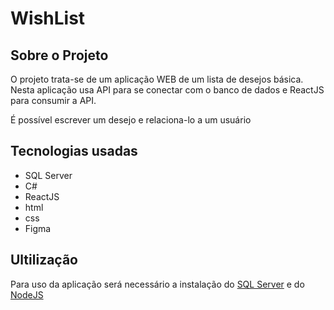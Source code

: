 <h1>WishList</h1>

<h2>Sobre o Projeto</h2>
<p>O projeto trata-se de um aplicação WEB de um lista de desejos básica. Nesta aplicação usa API para se conectar com o banco de dados e ReactJS para consumir a API.</p>
<p>É possível escrever um desejo e relaciona-lo a um usuário</p>

<h2>Tecnologias usadas</h2>

* SQL Server
* C#
* ReactJS
* html
* css
* Figma

<h2>Ultilização</h2>

<p>Para uso da aplicação será necessário a instalação do <a href="https://docs.microsoft.com/pt-br/sql/database-engine/install-windows/install-sql-server?view=sql-server-ver15">SQL Server</a> e do <a href="https://nodejs.org/en/download/">NodeJS</a></p>